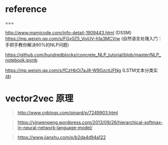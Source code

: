 # reference
===

http://www.mamicode.com/info-detail-1909443.html (DSSM)
https://mp.weixin.qq.com/s/FGx0Z5_VojUV-h1a3MCViw (自然语言处理入门：手把手教你解决90%的NLP问题)


https://github.com/hundredblocks/concrete_NLP_tutorial/blob/master/NLP_notebook.ipynb

https://mp.weixin.qq.com/s/fCzHbOi7aJ8-W9GzctUFNg (LSTM文本分类实战)


# vector2vec 原理

> http://www.cnblogs.com/pinard/p/7249903.html

> https://yinwenpeng.wordpress.com/2013/09/26/hierarchical-softmax-in-neural-network-language-model/

> https://www.jianshu.com/p/b2da4d94a122

